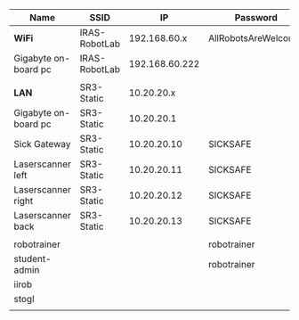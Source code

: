 
| Name                 | SSID          | IP             | Password             | MAC               |
| -------------------- | ------------- | -------------- | -------------------- | ----------------- |
| **WiFi**             | IRAS-RobotLab | 192.168.60.x   | AllRobotsAreWelcome! |                   |
| Gigabyte on-board pc | IRAS-RobotLab | 192.168.60.222 |                      | cc:2f:71:f8:25:fa |
|                      |               |                |                      |                   |
| **LAN**              | SR3-Static    | 10.20.20.x     |                      |                   |
| Gigabyte on-board pc | SR3-Static    | 10.20.20.1     |                      |                   |
| Sick Gateway         | SR3-Static    | 10.20.20.10    | SICKSAFE             |                   |
| Laserscanner left    | SR3-Static    | 10.20.20.11    | SICKSAFE             |                   |
| Laserscanner right   | SR3-Static    | 10.20.20.12    | SICKSAFE             |                   |
| Laserscanner back    | SR3-Static    | 10.20.20.13    | SICKSAFE             |                   |
|                      |               |                |                      |                   |
| robotrainer          |               |                | robotrainer          |                   |
| student-admin        |               |                | robotrainer          |                   |
| iirob                |               |                |                      |                   |
| stogl                |               |                |                      |                   |
|                      |               |                |                      |                   |
